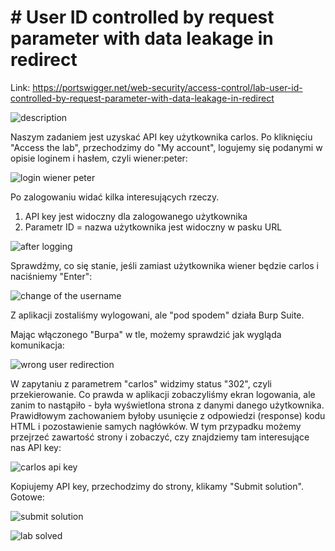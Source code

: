 # # User ID controlled by request parameter with data leakage in redirect

Link: https://portswigger.net/web-security/access-control/lab-user-id-controlled-by-request-parameter-with-data-leakage-in-redirect

![description](https://dsc.cloud/f62499/pb-wIdvvHcqmd.png)

Naszym zadaniem jest uzyskać API key użytkownika carlos. Po kliknięciu "Access the lab", przechodzimy do "My account", logujemy się podanymi w opisie loginem i hasłem, czyli wiener:peter:

![login wiener peter](https://dsc.cloud/f62499/pb-mkR0Mh7YhD.png)

Po zalogowaniu widać kilka interesujących rzeczy.

1. API key jest widoczny dla zalogowanego użytkownika
2. Parametr ID = nazwa użytkownika jest widoczny w pasku URL

![after logging](https://dsc.cloud/f62499/pb-FlycRCpHA3.png)


Sprawdźmy, co się stanie, jeśli zamiast użytkownika wiener będzie carlos i naciśniemy "Enter":

![change of the username](https://dsc.cloud/f62499/pb-QpdD7Otpxc.png)

Z aplikacji zostaliśmy wylogowani, ale "pod spodem" działa Burp Suite.

Mając włączonego "Burpa" w tle, możemy sprawdzić jak wygląda komunikacja:

![wrong user redirection](https://dsc.cloud/f62499/pb-x9dlm43lA4.png)


W zapytaniu z parametrem "carlos" widzimy status "302", czyli przekierowanie. Co prawda w aplikacji zobaczyliśmy ekran logowania, ale zanim to nastąpiło - była wyświetlona strona z danymi danego użytkownika. Prawidłowym zachowaniem byłoby usunięcie z odpowiedzi (response) kodu HTML i pozostawienie samych nagłówków. W tym przypadku możemy przejrzeć zawartość strony i zobaczyć, czy znajdziemy tam interesujące nas API key:



![carlos api key](https://dsc.cloud/f62499/pb-zZksPaRncr.png)


Kopiujemy API key, przechodzimy do strony, klikamy "Submit solution". Gotowe:

![submit solution](https://dsc.cloud/f62499/pb-DTyF8mY7g3.png)





![lab solved](https://dsc.cloud/f62499/pb-zAH7pOCA1z.png)

